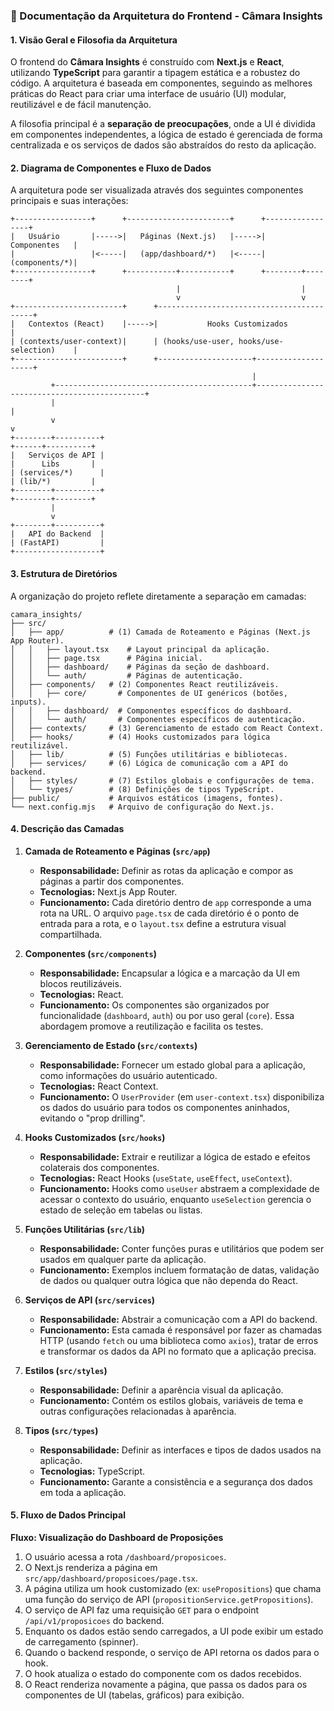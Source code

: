 ### 📄 Documentação da Arquitetura do Frontend - Câmara Insights

#### 1. Visão Geral e Filosofia da Arquitetura

O frontend do **Câmara Insights** é construído com **Next.js** e **React**, utilizando **TypeScript** para garantir a tipagem estática e a robustez do código. A arquitetura é baseada em componentes, seguindo as melhores práticas do React para criar uma interface de usuário (UI) modular, reutilizável e de fácil manutenção.

A filosofia principal é a **separação de preocupações**, onde a UI é dividida em componentes independentes, a lógica de estado é gerenciada de forma centralizada e os serviços de dados são abstraídos do resto da aplicação.

#### 2. Diagrama de Componentes e Fluxo de Dados

A arquitetura pode ser visualizada através dos seguintes componentes principais e suas interações:

```
+-----------------+      +-----------------------+      +-----------------+
|   Usuário       |----->|   Páginas (Next.js)   |----->|   Componentes   |
|                 |<-----|   (app/dashboard/*)   |<-----|   (components/*)|
+-----------------+      +-----------+-----------+      +--------+--------+
                                     |                           |
                                     v                           v
+------------------------+      +------------------------------------------+
|   Contextos (React)    |----->|           Hooks Customizados             |
| (contexts/user-context)|      | (hooks/use-user, hooks/use-selection)    |
+------------------------+      +---------------------+--------------------+
                                                      |
         +--------------------------------------------+---------------------------------------------+
         |                                                                                          |
         v                                                                                          v
+--------+----------+                                                                        +------+----------+
|   Serviços de API |                                                                        |      Libs       |
| (services/*)      |                                                                        | (lib/*)         |
+--------+----------+                                                                        +--------+--------+
         |
         v
+--------+----------+
|   API do Backend  |
| (FastAPI)         |
+-------------------+

```

#### 3. Estrutura de Diretórios

A organização do projeto reflete diretamente a separação em camadas:

```
camara_insights/
├── src/
│   ├── app/          # (1) Camada de Roteamento e Páginas (Next.js App Router).
│   │   ├── layout.tsx    # Layout principal da aplicação.
│   │   ├── page.tsx      # Página inicial.
│   │   ├── dashboard/    # Páginas da seção de dashboard.
│   │   └── auth/         # Páginas de autenticação.
│   ├── components/   # (2) Componentes React reutilizáveis.
│   │   ├── core/       # Componentes de UI genéricos (botões, inputs).
│   │   ├── dashboard/  # Componentes específicos do dashboard.
│   │   └── auth/       # Componentes específicos de autenticação.
│   ├── contexts/     # (3) Gerenciamento de estado com React Context.
│   ├── hooks/        # (4) Hooks customizados para lógica reutilizável.
│   ├── lib/          # (5) Funções utilitárias e bibliotecas.
│   ├── services/     # (6) Lógica de comunicação com a API do backend.
│   ├── styles/       # (7) Estilos globais e configurações de tema.
│   └── types/        # (8) Definições de tipos TypeScript.
├── public/           # Arquivos estáticos (imagens, fontes).
└── next.config.mjs   # Arquivo de configuração do Next.js.
```

#### 4. Descrição das Camadas

1.  **Camada de Roteamento e Páginas (`src/app`)**

      * **Responsabilidade:** Definir as rotas da aplicação e compor as páginas a partir dos componentes.
      * **Tecnologias:** Next.js App Router.
      * **Funcionamento:** Cada diretório dentro de `app` corresponde a uma rota na URL. O arquivo `page.tsx` de cada diretório é o ponto de entrada para a rota, e o `layout.tsx` define a estrutura visual compartilhada.

2.  **Componentes (`src/components`)**

      * **Responsabilidade:** Encapsular a lógica e a marcação da UI em blocos reutilizáveis.
      * **Tecnologias:** React.
      * **Funcionamento:** Os componentes são organizados por funcionalidade (`dashboard`, `auth`) ou por uso geral (`core`). Essa abordagem promove a reutilização e facilita os testes.

3.  **Gerenciamento de Estado (`src/contexts`)**

      * **Responsabilidade:** Fornecer um estado global para a aplicação, como informações do usuário autenticado.
      * **Tecnologias:** React Context.
      * **Funcionamento:** O `UserProvider` (em `user-context.tsx`) disponibiliza os dados do usuário para todos os componentes aninhados, evitando o "prop drilling".

4.  **Hooks Customizados (`src/hooks`)**

      * **Responsabilidade:** Extrair e reutilizar a lógica de estado e efeitos colaterais dos componentes.
      * **Tecnologias:** React Hooks (`useState`, `useEffect`, `useContext`).
      * **Funcionamento:** Hooks como `useUser` abstraem a complexidade de acessar o contexto do usuário, enquanto `useSelection` gerencia o estado de seleção em tabelas ou listas.

5.  **Funções Utilitárias (`src/lib`)**

      * **Responsabilidade:** Conter funções puras e utilitários que podem ser usados em qualquer parte da aplicação.
      * **Funcionamento:** Exemplos incluem formatação de datas, validação de dados ou qualquer outra lógica que não dependa do React.

6.  **Serviços de API (`src/services`)**

      * **Responsabilidade:** Abstrair a comunicação com a API do backend.
      * **Funcionamento:** Esta camada é responsável por fazer as chamadas HTTP (usando `fetch` ou uma biblioteca como `axios`), tratar de erros e transformar os dados da API no formato que a aplicação precisa.

7.  **Estilos (`src/styles`)**

      * **Responsabilidade:** Definir a aparência visual da aplicação.
      * **Funcionamento:** Contém os estilos globais, variáveis de tema e outras configurações relacionadas à aparência.

8.  **Tipos (`src/types`)**

      * **Responsabilidade:** Definir as interfaces e tipos de dados usados na aplicação.
      * **Tecnologias:** TypeScript.
      * **Funcionamento:** Garante a consistência e a segurança dos dados em toda a aplicação.

#### 5. Fluxo de Dados Principal

**Fluxo: Visualização do Dashboard de Proposições**

1.  O usuário acessa a rota `/dashboard/proposicoes`.
2.  O Next.js renderiza a página em `src/app/dashboard/proposicoes/page.tsx`.
3.  A página utiliza um hook customizado (ex: `usePropositions`) que chama uma função do serviço de API (`propositionService.getPropositions`).
4.  O serviço de API faz uma requisição `GET` para o endpoint `/api/v1/proposicoes` do backend.
5.  Enquanto os dados estão sendo carregados, a UI pode exibir um estado de carregamento (spinner).
6.  Quando o backend responde, o serviço de API retorna os dados para o hook.
7.  O hook atualiza o estado do componente com os dados recebidos.
8.  O React renderiza novamente a página, que passa os dados para os componentes de UI (tabelas, gráficos) para exibição.
